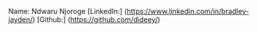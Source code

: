 Name: Ndwaru Njoroge
[LinkedIn:] (https://www.linkedin.com/in/bradley-jayden/)
[Github:] (https://github.com/dideey/)

